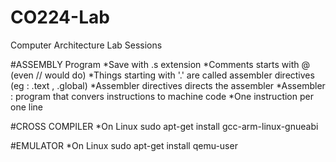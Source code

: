 # CO224-Lab
Computer Architecture Lab Sessions

#ASSEMBLY Program
*Save with .s extension
*Comments starts with @ (even // would do)
*Things starting with '.' are called assembler directives (eg : .text , .global)
*Assembler directives directs the assembler
*Assembler : program that convers instructions to machine code
*One instruction per one line

#CROSS COMPILER
*On Linux sudo apt-get install gcc-arm-linux-gnueabi

#EMULATOR
*On Linux sudo apt-get install qemu-user
